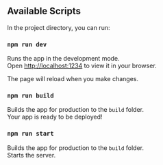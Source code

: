 ## Available Scripts

In the project directory, you can run:

### `npm run dev`

Runs the app in the development mode.\
Open [http://localhost:1234](http://localhost:1234) to view it in your browser.

The page will reload when you make changes.

### `npm run build`

Builds the app for production to the `build` folder.\
Your app is ready to be deployed!

### `npm run start`

Builds the app for production to the `build` folder.\
Starts the server.
